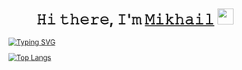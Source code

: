 <h1 align="center">𝙷𝚒 𝚝𝚑𝚎𝚛𝚎, 𝙸'𝚖 <a href="https://github.com/LuminiteTime/" target="_blank"> 𝙼𝚒𝚔𝚑𝚊𝚒𝚕</a> 
<img src="https://github.com/blackcater/blackcater/raw/main/images/Hi.gif" height="32"/></h1>

<a href="https://git.io/typing-svg"><img src="https://readme-typing-svg.herokuapp.com?font=Fira+Code&duration=2000&pause=1200&color=20F7E1&vCenter=true&multiline=true&random=false&width=660&height=150&lines=Java+Backend-Developer+from+Russia+RU;Computer+science+Innopolis+University+student" alt="Typing SVG" /></a>

[![Top Langs](https://github-readme-stats.vercel.app/api/top-langs/?username=LuminiteTime&theme=catppuccin_mocha)](https://github.com/anuraghazra/github-readme-stats)
